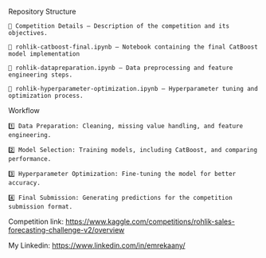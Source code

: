 
Repository Structure

	📂 Competition Details – Description of the competition and its objectives.
 
	📓 rohlik-catboost-final.ipynb – Notebook containing the final CatBoost model implementation
 
	📓 rohlik-datapreparation.ipynb – Data preprocessing and feature engineering steps.
 
	📓 rohlik-hyperparameter-optimization.ipynb – Hyperparameter tuning and optimization process.

Workflow

	1️⃣ Data Preparation: Cleaning, missing value handling, and feature engineering.
 
	2️⃣ Model Selection: Training models, including CatBoost, and comparing performance.
 
	3️⃣ Hyperparameter Optimization: Fine-tuning the model for better accuracy.
 
	4️⃣ Final Submission: Generating predictions for the competition submission format.


Competition link: https://www.kaggle.com/competitions/rohlik-sales-forecasting-challenge-v2/overview

My Linkedin: https://www.linkedin.com/in/emrekaany/
